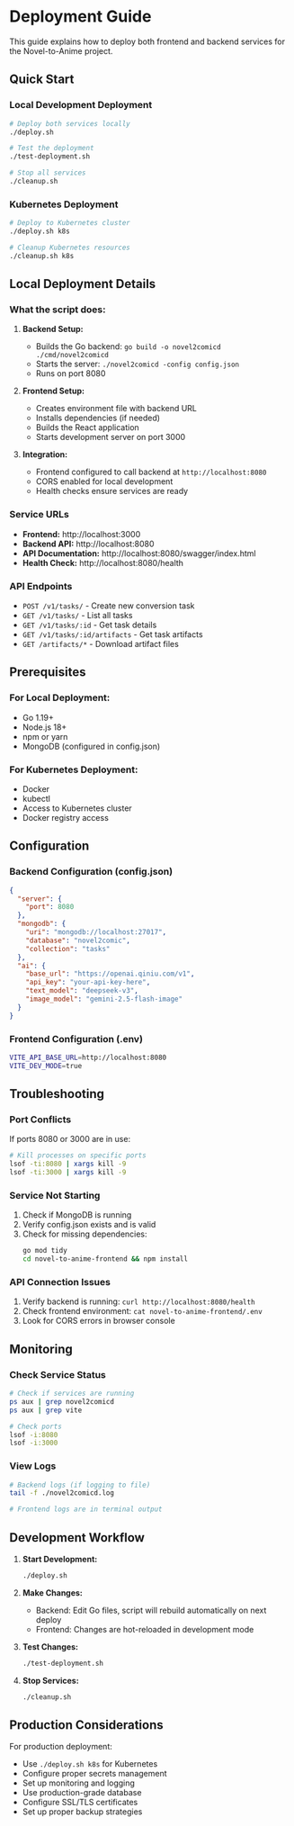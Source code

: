 # Deployment Guide

This guide explains how to deploy both frontend and backend services for the Novel-to-Anime project.

## Quick Start

### Local Development Deployment

```bash
# Deploy both services locally
./deploy.sh

# Test the deployment
./test-deployment.sh

# Stop all services
./cleanup.sh
```

### Kubernetes Deployment

```bash
# Deploy to Kubernetes cluster
./deploy.sh k8s

# Cleanup Kubernetes resources
./cleanup.sh k8s
```

## Local Deployment Details

### What the script does:

1. **Backend Setup:**
   - Builds the Go backend: `go build -o novel2comicd ./cmd/novel2comicd`
   - Starts the server: `./novel2comicd -config config.json`
   - Runs on port 8080

2. **Frontend Setup:**
   - Creates environment file with backend URL
   - Installs dependencies (if needed)
   - Builds the React application
   - Starts development server on port 3000

3. **Integration:**
   - Frontend configured to call backend at `http://localhost:8080`
   - CORS enabled for local development
   - Health checks ensure services are ready

### Service URLs

- **Frontend:** http://localhost:3000
- **Backend API:** http://localhost:8080
- **API Documentation:** http://localhost:8080/swagger/index.html
- **Health Check:** http://localhost:8080/health

### API Endpoints

- `POST /v1/tasks/` - Create new conversion task
- `GET /v1/tasks/` - List all tasks
- `GET /v1/tasks/:id` - Get task details
- `GET /v1/tasks/:id/artifacts` - Get task artifacts
- `GET /artifacts/*` - Download artifact files

## Prerequisites

### For Local Deployment:
- Go 1.19+
- Node.js 18+
- npm or yarn
- MongoDB (configured in config.json)

### For Kubernetes Deployment:
- Docker
- kubectl
- Access to Kubernetes cluster
- Docker registry access

## Configuration

### Backend Configuration (config.json)
```json
{
  "server": {
    "port": 8080
  },
  "mongodb": {
    "uri": "mongodb://localhost:27017",
    "database": "novel2comic",
    "collection": "tasks"
  },
  "ai": {
    "base_url": "https://openai.qiniu.com/v1",
    "api_key": "your-api-key-here",
    "text_model": "deepseek-v3",
    "image_model": "gemini-2.5-flash-image"
  }
}
```

### Frontend Configuration (.env)
```bash
VITE_API_BASE_URL=http://localhost:8080
VITE_DEV_MODE=true
```

## Troubleshooting

### Port Conflicts
If ports 8080 or 3000 are in use:
```bash
# Kill processes on specific ports
lsof -ti:8080 | xargs kill -9
lsof -ti:3000 | xargs kill -9
```

### Service Not Starting
1. Check if MongoDB is running
2. Verify config.json exists and is valid
3. Check for missing dependencies:
   ```bash
   go mod tidy
   cd novel-to-anime-frontend && npm install
   ```

### API Connection Issues
1. Verify backend is running: `curl http://localhost:8080/health`
2. Check frontend environment: `cat novel-to-anime-frontend/.env`
3. Look for CORS errors in browser console

## Monitoring

### Check Service Status
```bash
# Check if services are running
ps aux | grep novel2comicd
ps aux | grep vite

# Check ports
lsof -i:8080
lsof -i:3000
```

### View Logs
```bash
# Backend logs (if logging to file)
tail -f ./novel2comicd.log

# Frontend logs are in terminal output
```

## Development Workflow

1. **Start Development:**
   ```bash
   ./deploy.sh
   ```

2. **Make Changes:**
   - Backend: Edit Go files, script will rebuild automatically on next deploy
   - Frontend: Changes are hot-reloaded in development mode

3. **Test Changes:**
   ```bash
   ./test-deployment.sh
   ```

4. **Stop Services:**
   ```bash
   ./cleanup.sh
   ```

## Production Considerations

For production deployment:
- Use `./deploy.sh k8s` for Kubernetes
- Configure proper secrets management
- Set up monitoring and logging
- Use production-grade database
- Configure SSL/TLS certificates
- Set up proper backup strategies